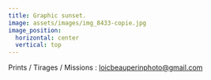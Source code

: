 ```yaml
---
title: Graphic sunset.
image: assets/images/img_8433-copie.jpg
image_position:
  horizontal: center
  vertical: top
---
```

Prints / Tirages / Missions : loicbeauperinphoto@gmail.com
